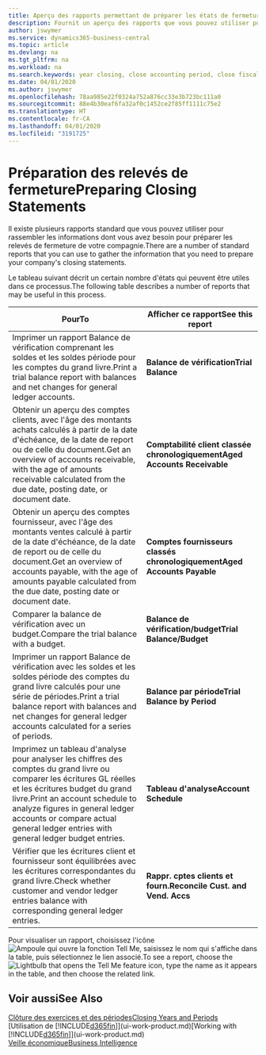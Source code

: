 ```yaml
---
title: Aperçu des rapports permettant de préparer les états de fermeture | Microsoft Docs
description: Fournit un aperçu des rapports que vous pouvez utiliser pour rassembler des informations pour préparer les états de fermeture de votre compagnie à la fin de l'exercice financier.
author: jswymer
ms.service: dynamics365-business-central
ms.topic: article
ms.devlang: na
ms.tgt_pltfrm: na
ms.workload: na
ms.search.keywords: year closing, close accounting period, close fiscal year, aging, creditor payments, vendor payments, assets, liabilities, equity, analysis, reporting, financial report, business intelligence, BI, Power Bi, KPI
ms.date: 04/01/2020
ms.author: jswymer
ms.openlocfilehash: 78aa985e22f0324a752a876cc33e3b723bc111a0
ms.sourcegitcommit: 88e4b30eaf6fa32af0c1452ce2f85ff1111c75e2
ms.translationtype: HT
ms.contentlocale: fr-CA
ms.lasthandoff: 04/01/2020
ms.locfileid: "3191725"
---
```

# <a name="preparing-closing-statements"></a><span data-ttu-id="f8217-103">Préparation des relevés de fermeture</span><span class="sxs-lookup"><span data-stu-id="f8217-103">Preparing Closing Statements</span></span>
<span data-ttu-id="f8217-104">Il existe plusieurs rapports standard que vous pouvez utiliser pour rassembler les informations dont vous avez besoin pour préparer les relevés de fermeture de votre compagnie.</span><span class="sxs-lookup"><span data-stu-id="f8217-104">There are a number of standard reports that you can use to gather the information that you need to prepare your company's closing statements.</span></span>

<span data-ttu-id="f8217-105">Le tableau suivant décrit un certain nombre d'états qui peuvent être utiles dans ce processus.</span><span class="sxs-lookup"><span data-stu-id="f8217-105">The following table describes a number of reports that may be useful in this process.</span></span>  

| <span data-ttu-id="f8217-106">Pour</span><span class="sxs-lookup"><span data-stu-id="f8217-106">To</span></span> | <span data-ttu-id="f8217-107">Afficher ce rapport</span><span class="sxs-lookup"><span data-stu-id="f8217-107">See this report</span></span> |
| --- | --- |
| <span data-ttu-id="f8217-108">Imprimer un rapport Balance de vérification comprenant les soldes et les soldes période pour les comptes du grand livre.</span><span class="sxs-lookup"><span data-stu-id="f8217-108">Print a trial balance report with balances and net changes for general ledger accounts.</span></span> |<span data-ttu-id="f8217-109">**Balance de vérification**</span><span class="sxs-lookup"><span data-stu-id="f8217-109">**Trial Balance**</span></span> |
| <span data-ttu-id="f8217-110">Obtenir un aperçu des comptes clients, avec l'âge des montants achats calculés à partir de la date d'échéance, de la date de report ou de celle du document.</span><span class="sxs-lookup"><span data-stu-id="f8217-110">Get an overview of accounts receivable, with the age of amounts receivable calculated from the due date, posting date, or document date.</span></span> |<span data-ttu-id="f8217-111">**Comptabilité client classée chronologiquement**</span><span class="sxs-lookup"><span data-stu-id="f8217-111">**Aged Accounts Receivable**</span></span> |
| <span data-ttu-id="f8217-112">Obtenir un aperçu des comptes fournisseur, avec l'âge des montants ventes calculé à partir de la date d'échéance, de la date de report ou de celle du document.</span><span class="sxs-lookup"><span data-stu-id="f8217-112">Get an overview of accounts payable, with the age of amounts payable calculated from the due date, posting date or document date.</span></span> |<span data-ttu-id="f8217-113">**Comptes fournisseurs classés chronologiquement**</span><span class="sxs-lookup"><span data-stu-id="f8217-113">**Aged Accounts Payable**</span></span> |
| <span data-ttu-id="f8217-114">Comparer la balance de vérification avec un budget.</span><span class="sxs-lookup"><span data-stu-id="f8217-114">Compare the trial balance with a budget.</span></span> |<span data-ttu-id="f8217-115">**Balance de vérification/budget**</span><span class="sxs-lookup"><span data-stu-id="f8217-115">**Trial Balance/Budget**</span></span> |
| <span data-ttu-id="f8217-116">Imprimer un rapport Balance de vérification avec les soldes et les soldes période des comptes du grand livre calculés pour une série de périodes.</span><span class="sxs-lookup"><span data-stu-id="f8217-116">Print a trial balance report with balances and net changes for general ledger accounts calculated for a series of periods.</span></span> |<span data-ttu-id="f8217-117">**Balance par période**</span><span class="sxs-lookup"><span data-stu-id="f8217-117">**Trial Balance by Period**</span></span> |
| <span data-ttu-id="f8217-118">Imprimez un tableau d'analyse pour analyser les chiffres des comptes du grand livre ou comparer les écritures GL réelles et les écritures budget du grand livre.</span><span class="sxs-lookup"><span data-stu-id="f8217-118">Print an account schedule to analyze figures in general ledger accounts or compare actual general ledger entries with general ledger budget entries.</span></span> |<span data-ttu-id="f8217-119">**Tableau d'analyse**</span><span class="sxs-lookup"><span data-stu-id="f8217-119">**Account Schedule**</span></span> |
| <span data-ttu-id="f8217-120">Vérifier que les écritures client et fournisseur sont équilibrées avec les écritures correspondantes du grand livre.</span><span class="sxs-lookup"><span data-stu-id="f8217-120">Check whether customer and vendor ledger entries balance with corresponding general ledger entries.</span></span> |<span data-ttu-id="f8217-121">**Rappr. cptes clients et fourn.**</span><span class="sxs-lookup"><span data-stu-id="f8217-121">**Reconcile Cust. and Vend. Accs**</span></span> |

<span data-ttu-id="f8217-122">Pour visualiser un rapport, choisissez l'icône ![Ampoule qui ouvre la fonction Tell Me](media/ui-search/search_small.png "Dites-moi ce que vous voulez faire"), saisissez le nom qui s'affiche dans la table, puis sélectionnez le lien associé.</span><span class="sxs-lookup"><span data-stu-id="f8217-122">To see a report, choose the ![Lightbulb that opens the Tell Me feature](media/ui-search/search_small.png "Tell me what you want to do") icon, type the name as it appears in the table, and then choose the related link.</span></span>

## <a name="see-also"></a><span data-ttu-id="f8217-123">Voir aussi</span><span class="sxs-lookup"><span data-stu-id="f8217-123">See Also</span></span>
[<span data-ttu-id="f8217-124">Clôture des exercices et des périodes</span><span class="sxs-lookup"><span data-stu-id="f8217-124">Closing Years and Periods</span></span>](year-close-years-periods.md)  
<span data-ttu-id="f8217-125">[Utilisation de [!INCLUDE[d365fin](includes/d365fin_md.md)]](ui-work-product.md)</span><span class="sxs-lookup"><span data-stu-id="f8217-125">[Working with [!INCLUDE[d365fin](includes/d365fin_md.md)]](ui-work-product.md)</span></span>  
[<span data-ttu-id="f8217-126">Veille économique</span><span class="sxs-lookup"><span data-stu-id="f8217-126">Business Intelligence</span></span>](bi.md)
